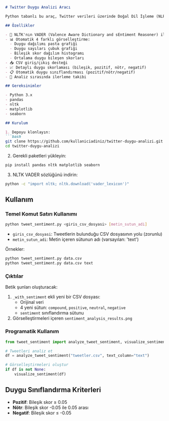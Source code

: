 ```markdown
# Twitter Duygu Analizi Aracı

Python tabanlı bu araç, Twitter verileri üzerinde Doğal Dil İşleme (NLP) kullanarak duygu analizi yapar ve görselleştirmeler oluşturur.

## Özellikler

- 🧠 NLTK'nın VADER (Valence Aware Dictionary and sEntiment Reasoner) ile duygu analizi
- 📊 Otomatik 4 farklı görselleştirme:
  - Duygu dağılımı pasta grafiği
  - Duygu sayıları çubuk grafiği
  - Bileşik skor dağılım histogramı
  - Ortalama duygu bileşen skorları
- 📥 CSV giriş/çıkış desteği
- 📈 Detaylı duygu skorlaması (bileşik, pozitif, nötr, negatif)
- 📋 Otomatik duygu sınıflandırması (pozitif/nötr/negatif)
- 🚀 Analiz sırasında ilerleme takibi

## Gereksinimler

- Python 3.x
- pandas
- nltk
- matplotlib
- seaborn

## Kurulum

1. Depoyu klonlayın:
```bash
git clone https://github.com/kullaniciadiniz/twitter-duygu-analizi.git
cd twitter-duygu-analizi
```

2. Gerekli paketleri yükleyin:
```bash
pip install pandas nltk matplotlib seaborn
```

3. NLTK VADER sözlüğünü indirin:
```bash
python -c "import nltk; nltk.download('vader_lexicon')"
```

## Kullanım

### Temel Komut Satırı Kullanımı
```bash
python tweet_sentiment.py <giris_csv_dosyasi> [metin_sutun_adi]
```

- `giris_csv_dosyasi`: Tweetlerin bulunduğu CSV dosyasının yolu (zorunlu)
- `metin_sutun_adi`: Metin içeren sütunun adı (varsayılan: 'text')

Örnekler:
```bash
python tweet_sentiment.py data.csv
python tweet_sentiment.py data.csv text
```

### Çıktılar
Betik şunları oluşturacak:
1. `_with_sentiment` ekli yeni bir CSV dosyası:
   - Orijinal veri
   - 4 yeni sütun: `compound`, `positive`, `neutral`, `negative`
   - `sentiment` sınıflandırma sütunu
2. Görselleştirmeleri içeren `sentiment_analysis_results.png`

### Programatik Kullanım
```python
from tweet_sentiment import analyze_tweet_sentiment, visualize_sentiment

# Tweetleri analiz et
df = analyze_tweet_sentiment("tweetler.csv", text_column="text")

# Görselleştirmeleri oluştur
if df is not None:
    visualize_sentiment(df)
```

## Duygu Sınıflandırma Kriterleri
- **Pozitif**: Bileşik skor ≥ 0.05
- **Nötr**: Bileşik skor -0.05 ile 0.05 arası
- **Negatif**: Bileşik skor ≤ -0.05
